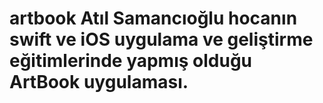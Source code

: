 # artbook Atıl Samancıoğlu hocanın swift ve iOS uygulama ve geliştirme eğitimlerinde yapmış olduğu ArtBook uygulaması.
